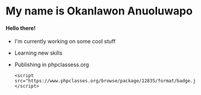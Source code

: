 # My name is Okanlawon Anuoluwapo

#### Hello there!

- I'm currently working on some cool stuff
- Learning new skills
- Publishing in phpclassess.org
 
      <script src="https://www.phpclasses.org/browse/package/12835/format/badge.js"> </script>
